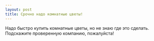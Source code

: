 ```yaml
---
layout: post 
title: Срочно надо комнатные цветы! 
--- 
```

Надо быстро купить комнатные цветы, но не знаю где это сделать. Подскажите проверенную компанию, пожалуйста!